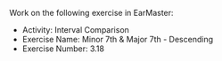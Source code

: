 Work on the following exercise in EarMaster:
- Activity: Interval Comparison
- Exercise Name: Minor 7th & Major 7th - Descending
- Exercise Number: 3.18

